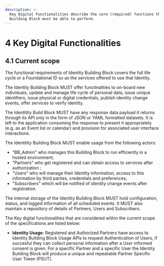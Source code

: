 ```yaml
---
description: >-
  Key Digital Functionalities describe the core (required) functions that this
  Building Block must be able to perform.
---
```


# 4 Key Digital Functionalities

## 4.1 **Current scope**

The functional requirements of Identity Building Block covers the full life cycle or a Foundational ID so as the services offered to use that Identity.

The Identity Building Block MUST offer functinalities to on-board new individuals, update and manage life cycle of personal data, issue unique identifiers, issue physical or digital credentials, publish identity change events, offer services to verify identity.

The Identitity Build Block MUST have any response data payload it returns through its API only in the form of JSON or YAML formatted datasets. It is left to the application consuming the response to present it appropriately (e.g. as an Event list or calendar) and provision for associated user interface interactions.

The Identitity Building Block MUST enable usage from the following actors:

* "BB\_Admin" who manages this Building Block to run efficiently in a hosted environment;
* "Partners" who get registered and can obtain access to services after authorization ;
* "Users" who will manage their Identity information, access to this information by third parties, credentials and preferences;
* "Subscribers" which will be notified of identity change events after registration.&#x20;

The internal storage of the Identity Building Block MUST hold configuration, status, and logged information of all scheduled events. It MUST also maintain a repository of details of Partners, Users and Subscribers.

The Key digital functionalities that are considered within the current scope of the specifications are listed below:

* **Identity Usage**: Registered and Authorized Partners have access to Identity Building Block Usage APIs to request Authentication of Users, if succesful they can collect personal information after a User informed consent is given. For a specific Partner and a specific User the Identity Building Block will produce a unique and repeatable Partner Specific User Token (PSUT).
